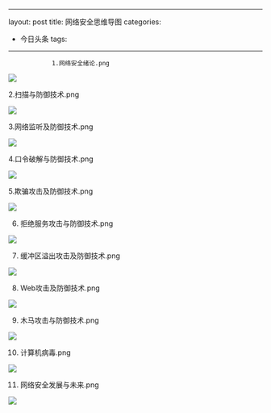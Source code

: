 
---
layout: post
title: 网络安全思维导图
categories:
- 今日头条
tags:
---
				1.网络安全绪论.png

![](http://p3.pstatp.com/large/96d000316be39ed86d8)

2.扫描与防御技术.png

![](http://p3.pstatp.com/large/96e000313669b2abe33)

3.网络监听及防御技术.png

![](http://p3.pstatp.com/large/96f000016f853a9f87c)

4.口令破解与防御技术.png

![](http://p3.pstatp.com/large/96e000313645ef9de3c)

5.欺骗攻击及防御技术.png

![](http://p3.pstatp.com/large/96e000313650350032d)

6. 拒绝服务攻击与防御技术.png

![](http://p3.pstatp.com/large/96f000016f9767bae3b)

7. 缓冲区溢出攻击及防御技术.png

![](http://p3.pstatp.com/large/96d000316bf1caacd6a)

8. Web攻击及防御技术.png

![](http://p1.pstatp.com/large/96c00019956cee8c989)

9. 木马攻击与防御技术.png

![](http://p3.pstatp.com/large/96e00031367b3750d6f)

10. 计算机病毒.png

![](http://p3.pstatp.com/large/97000019b1956792fed)

11. 网络安全发展与未来.png

![](http://p3.pstatp.com/large/97000019b1820738918)